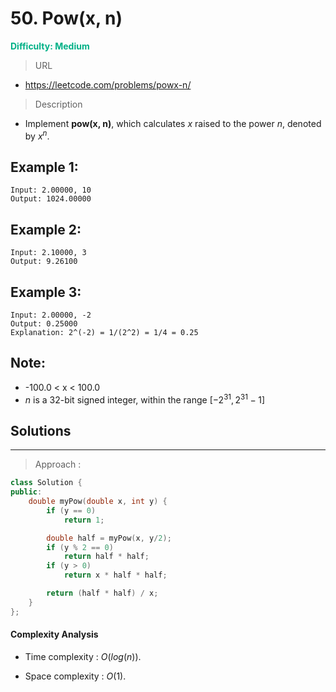# 50. Pow(x, n)
**<font color=#00B086>Difficulty: Medium</font>**
> URL
* https://leetcode.com/problems/powx-n/
> Description

* Implement **pow(x, n)**, which calculates $x$ raised to the power $n$, denoted by $x^n$.

## Example 1:
```
Input: 2.00000, 10
Output: 1024.00000
```
## Example 2:
```
Input: 2.10000, 3
Output: 9.26100
```
## Example 3:
```
Input: 2.00000, -2
Output: 0.25000
Explanation: 2^(-2) = 1/(2^2) = 1/4 = 0.25
```
## Note:
* -100.0 < x < 100.0
* *n* is a 32-bit signed integer, within the range $[−2^{31}, 2^{31} − 1]$


## Solutions
---
> Approach :
```cpp
class Solution {
public:
    double myPow(double x, int y) {
        if (y == 0)
            return 1;

        double half = myPow(x, y/2);
        if (y % 2 == 0)
            return half * half;
        if (y > 0)
            return x * half * half;

        return (half * half) / x;
    }
};
```
#### Complexity Analysis
* Time complexity : $O(log(n))$.

* Space complexity : $O(1)$.
